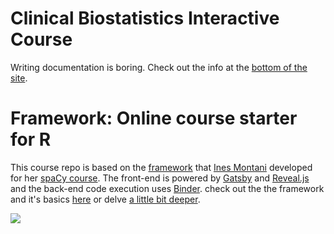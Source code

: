 # Clinical Biostatistics Interactive Course

Writing documentation is boring. Check out the info at the [bottom of the site](https://crahelwan-biostats.netlify.com/).

# Framework: Online course starter for R

This  course repo is based on the
[framework](https://github.com/ines/spacy-course) that [Ines Montani](https://twitter.com/_inesmontani) developed for her
[spaCy course](https://course.spacy.io). The front-end is powered by
[Gatsby](http://gatsbyjs.org/) and [Reveal.js](https://revealjs.com) and the
back-end code execution uses [Binder](https://mybinder.org). check out the the framework and it's basics [here](https://github.com/ines/course-starter-r) or delve [a little bit deeper](https://github.com/ines/spacy-course).

[![](https://user-images.githubusercontent.com/13643239/56341448-68fe9380-61b5-11e9-816f-5c71ae71b94f.png)](https://course-starter-r.netlify.com)

